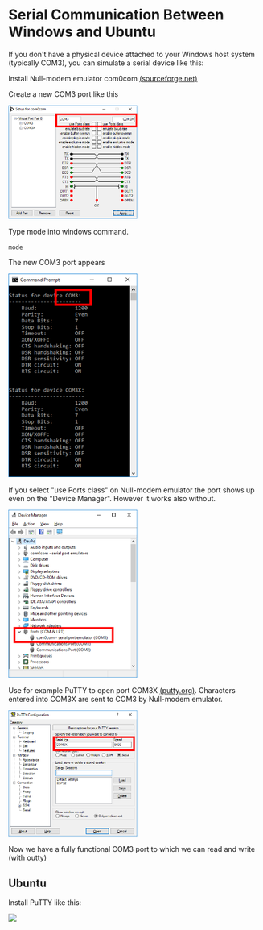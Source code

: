 # Serial Communication Between Windows and Ubuntu

If you don't have a physical device attached to your Windows host system (typically COM3), you can simulate a serial device like this:

Install Null-modem emulator com0com <a href="https://sourceforge.net/projects/com0com/"> (sourceforge.net)</a>

Create a new COM3 port like this

<img src="Doc/com0com.png" width="256">

Type mode into windows command.

```
mode
```

The new COM3 port appears

<img src="Doc/com0comMode.png" width="256">

If you select "use Ports class" on Null-modem emulator the port shows up even on the "Device Manager". However it works also without.

<img src="Doc/com0comDeviceManager.png" width="256">

Use for example PuTTY to open port COM3X <a href="https://putty.org/">(putty.org)</a>. Characters entered into COM3X are sent to COM3 by Null-modem emulator.

<img src="Doc/com0comPuTTY.png" width="256">

Now we have a fully functional COM3 port to which we can read and write (with outty)

## Ubuntu

Install PuTTY like this:

<img src="Doc/com0comPuTTYInstall.png" width="256">
